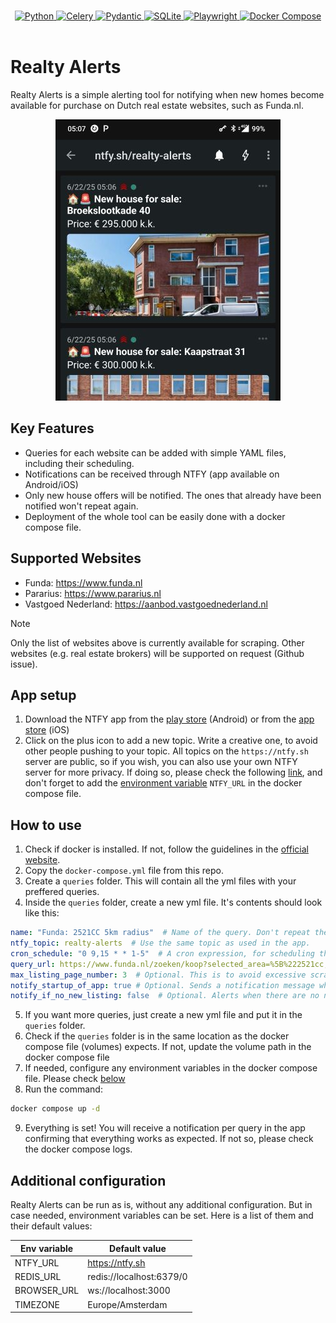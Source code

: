 <p align="center">
  <br/>
  <a href="https://www.python.org">
    <img src="https://img.shields.io/badge/Python-FFD43B?style=for-the-badge&logo=python&logoColor=blue"
    alt="Python"/>
  </a>
  <a href="https://docs.celeryq.dev/en/stable/getting-started/introduction.html">
    <img src="https://img.shields.io/badge/celery-%23a9cc54.svg?style=for-the-badge&logo=celery&logoColor=ddf4a4"
    alt="Celery"/>
  </a>
  <a href="https://docs.pydantic.dev/latest/">
    <img src="https://img.shields.io/badge/Pydantic-E92063?style=for-the-badge&logo=Pydantic&logoColor=white"
    alt="Pydantic"/>
  </a>
  <a href="https://sqlite.org">
    <img src="https://img.shields.io/badge/Sqlite-003B57?style=for-the-badge&logo=sqlite&logoColor=white" alt="SQLite">
  </a>
  <a href="https://playwright.dev/python/">
    <img src="https://img.shields.io/badge/Playwright-45ba4b?style=for-the-badge&logo=Playwright&logoColor=white"
    alt="Playwright"/>
  </a>
  <a href="https://docs.docker.com/compose/">
    <img src="https://img.shields.io/badge/Docker%20Compose-2496ED?style=for-the-badge&logo=docker&logoColor=white" alt="Docker Compose"/>
  </a>
  <br/>
  <br/>
</p>

# Realty Alerts

Realty Alerts is a simple alerting tool for notifying when new homes become available for purchase on Dutch real estate websites, such as Funda.nl.

<div align="center">
    <img src="./assets/images/app-example.jpg" >
</div>

## Key Features

- Queries for each website can be added with simple YAML files, including their scheduling.
- Notifications can be received through NTFY (app available on Android/iOS)
- Only new house offers will be notified. The ones that already have been notified won't repeat again.
- Deployment of the whole tool can be easily done with a docker compose file.

## Supported Websites

- Funda: https://www.funda.nl
- Pararius: https://www.pararius.nl
- Vastgoed Nederland: https://aanbod.vastgoednederland.nl

> [!NOTE]
> Only the list of websites above is currently available for scraping. Other websites (e.g. real estate brokers) will be supported on request (Github issue).


## App setup

1. Download the NTFY app from the [play store](https://play.google.com/store/apps/details?id=io.heckel.ntfy) (Android) or from the [app store](https://apps.apple.com/us/app/ntfy/id1625396347) (iOS)
2. Click on the plus icon to add a new topic. Write a creative one, to avoid other people pushing to your topic. All topics on the `https://ntfy.sh` server are public, so if you wish, you can also use your own NTFY server for more privacy. If doing so, please check the following [link](https://docs.ntfy.sh/install/), and don't forget to add the [environment variable](#additional-configuration) `NTFY_URL` in the docker compose file.


## How to use

<!-- TODO: update to explain query setup through Django UI -->
1. Check if docker is installed. If not, follow the guidelines in the [official website](https://docs.docker.com/engine/install/).
2. Copy the `docker-compose.yml` file from this repo.
3. Create a `queries` folder. This will contain all the yml files with your preffered queries.
4. Inside the `queries` folder, create a new yml file. It's contents should look like this:

```yml
name: "Funda: 2521CC 5km radius"  # Name of the query. Don't repeat the same name for different query files.
ntfy_topic: realty-alerts  # Use the same topic as used in the app.
cron_schedule: "0 9,15 * * 1-5"  # A cron expression, for scheduling the query. Check https://crontab.guru for help.
query_url: https://www.funda.nl/zoeken/koop?selected_area=%5B%222521cc,10km%22%5D  # The query you're interested in.
max_listing_page_number: 3  # Optional. This is to avoid excessive scraping, which can result in website blocks.
notify_startup_of_app: true # Optional. Sends a notification message when starting up the scheduler application.
notify_if_no_new_listing: false  # Optional. Alerts when there are no new query results.
```

5. If you want more queries, just create a new yml file and put it in the `queries` folder.
6. Check if the `queries` folder is in the same location as the docker compose file (volumes) expects. If not, update the volume path in the docker compose file
7. If needed, configure any environment variables in the docker compose file. Please check [below](#additional-configuration)
8. Run the command:

```bash
docker compose up -d
```

9. Everything is set! You will receive a notification per query in the app confirming that everything works as expected. If not so, please check the docker compose logs.

## Additional configuration

Realty Alerts can be run as is, without any additional configuration. But in case needed, environment variables can be set. Here is a list of them and their default values:

| Env variable | Default value                 |
| ------------ | ----------------------------- |
| NTFY_URL     | https://ntfy.sh               |
| REDIS_URL    | redis://localhost:6379/0      |
| BROWSER_URL  | ws://localhost:3000           |
| TIMEZONE     | Europe/Amsterdam              |
